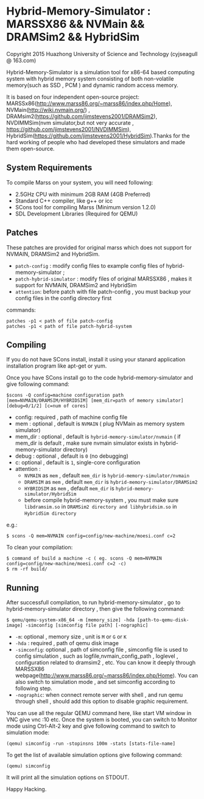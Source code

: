 Hybrid-Memory-Simulator : MARSSX86 && NVMain && DRAMSim2 && HybridSim 
=====================================================================

Copyright 2015 Huazhong University of Science and Technology (cyjseagull @ 163.com)

Hybrid-Memory-Simulator is a simulation tool for x86-64 based computing system with hybrid memory system consisting of both non-volatile memory(such as SSD , PCM ) and dynamic random access memory. 

It is based on four independent open-source project: MARSSx86(http://www.marss86.org/~marss86/index.php/Home), NVMain(http://wiki.nvmain.org/) , DRAMsim2(https://github.com/jimstevens2001/DRAMSim2), NVDIMMSim(nvm simulator,but not very accurate , https://github.com/jimstevens2001/NVDIMMSim), HybridSim(https://github.com/jimstevens2001/HybridSim).Thanks for the hard working of people who had developed these simulators and made them open-source.  

System Requirements
-------------------
To compile Marss on your system, you will need following:
* 2.5GHz CPU with minimum 2GB RAM (4GB Preferred)
* Standard C++ compiler, like g++ or icc
* SCons tool for compiling Marss (Minimum version 1.2.0)
* SDL Development Libraries (Required for QEMU)

Patches
------------------
These patches are provided for original marss which does not support for NVMAIN, DRAMSim2 and HybridSim.
* `patch-config` : modify config files to example config files of hybrid-memory-simulator ;  
* `patch-hybrid-simulator` : modify files of original MARSSX86 , makes it support for NVMAIN, DRAMSim2 and HybridSim
* `attention`: before patch with file patch-config , you must backup your config files in the config directory first

commands:

    patches -p1 < path of file patch-config
    patches -p1 < path of file patch-hybrid-system


Compiling
---------
If you do not have SCons install, install it using your stanard application
installation program like apt-get or yum.

Once you have SCons install go to the code hybrid-memory-simulator and give following command:

    $scons -Q config=machine configuration path  [mem=NVMAIN/DRAMSIM/HYBRIDSIM] [mem_dir=path of memory simulator] [debug=0/1/2] [c=num of cores]

* config: required , path of machine config file
* mem : optional , default is `NVMAIN` ( plug NVMain as memory system simulator)
* mem_dir : optional , default is `hybrid-memory-simulator/nvmain` ( if mem_dir is default , make sure nvmain simulator exists in hybrid-memory-simulator directory)
* debug : optional , default is `0` (no debugging)
* c: optional , default is `1`, single-core configuration
* attention : 
	* `NVMAIN` as `mem` , default `mem_dir` is `hybrid-memory-simulator/nvmain`
	* `DRAMSIM` as `mem` , default `mem_dir` is `hybrid-memory-simulator/DRAMSim2`
	* `HYBRIDSIM` as `mem` , default `mem_dir` is `hybrid-memory-simulator/HybridSim`
	* before compile hybrid-memory-system , you must make sure `libdramsim.so` in `DRAMSim2 directory and libhybridsim.so` in `HybridSim directory` 

e.g.:

    $ scons -Q mem=NVMAIN config=config/new-machine/moesi.conf c=2
To clean your compilation:

    $ command of build a machine -c ( eg. scons -Q mem=NVMAIN config=config/new-machine/moesi.conf c=2 -c)
    $ rm -rf build/
    
Running
-------
After successfull compilation, to run hybrid-memory-simulator , go to hybrid-memory-simulator directory , then give the following command:

    $ qemu/qemu-system-x86_64 -m [memory_size] -hda [path-to-qemu-disk-image] -simconfig [simconfig file path] [-nographic]
* `-m`: optional , memory size , unit is `M` or `G` or `K` 
* `-hda` : required , path of qemu disk image 
* `-simconfig`: optional , path of simconfig file , simconfig file is used to config simulation , such as logfile,nvmain_config_path , loglevel , configuration related to dramsim2 , etc. You can know it deeply through MARSSX86 webpage(http://www.marss86.org/~marss86/index.php/Home). You can also switch to simulation mode , and set simconfig according to following step.
* `-nographic`: when connect remote server with shell , and run qemu through shell , should add this option to disable graphic requirement.

You can use all the regular QEMU command here, like start VM window in VNC give
vnc :10 etc.  Once the system is booted, you can switch to Monitor mode using
Ctrl-Alt-2 key and give following command to switch to simulation mode:

    (qemu) simconfig -run -stopinsns 100m -stats [stats-file-name]

To get the list of available simulation options give following command:

    (qemu) simconfig

It will print all the simulation options on STDOUT.

Happy Hacking.
